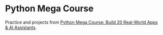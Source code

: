 # Python Mega Course

Practice and projects from [Python Mega Course: Build 20 Real-World Apps & AI Assistants](https://www.udemy.com/course/the-python-mega-course).